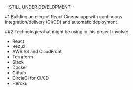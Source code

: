 --STILL UNDER DEVELOPMENT--

#1 Building an elegant React Cinema app with continuous integration/delivery (CI/CD) and automatic deployment

##2 Technologies that might be using in this project involve:

- React
- Redux
- AWS S3 and CloudFront
- Terraform
- Slack
- Docker
- Github
- CircleCI for CI/CD
- Heroku
